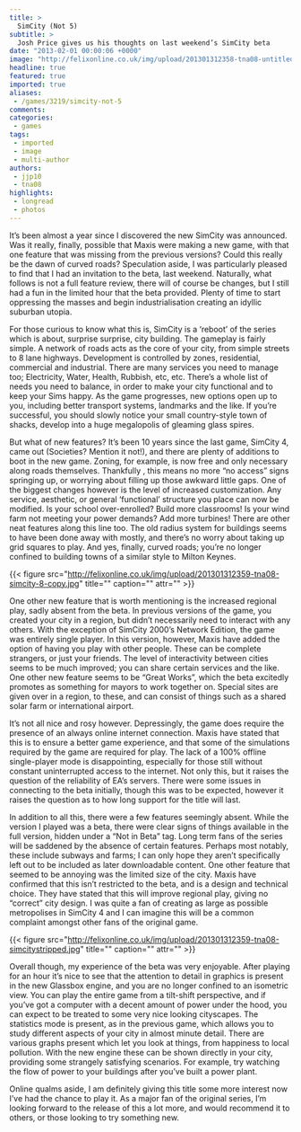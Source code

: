 ```yaml
---
title: >
  SimCity (Not 5)
subtitle: >
  Josh Price gives us his thoughts on last weekend’s SimCity beta
date: "2013-02-01 00:00:06 +0000"
image: "http://felixonline.co.uk/img/upload/201301312358-tna08-untitled-2.jpg"
headline: true
featured: true
imported: true
aliases:
 - /games/3219/simcity-not-5
comments:
categories:
 - games
tags:
 - imported
 - image
 - multi-author
authors:
 - jjp10
 - tna08
highlights:
 - longread
 - photos
---
```


It’s been almost a year since I discovered the new SimCity was announced. Was it really, finally, possible that Maxis were making a new game, with that one feature that was missing from the previous versions? Could this really be the dawn of curved roads? Speculation aside, I was particularly pleased to find that I had an invitation to the beta, last weekend. Naturally, what follows is not a full feature review, there will of course be changes, but I still had a fun in the limited hour that the beta provided. Plenty of time to start oppressing the masses and begin industrialisation creating an idyllic suburban utopia.

For those curious to know what this is, SimCity is a ‘reboot’ of the series which is about, surprise surprise, city building. The gameplay is fairly simple. A network of roads acts as the core of your city, from simple streets to 8 lane highways. Development is controlled by zones, residential, commercial and industrial. There are many services you need to manage too; Electricity, Water, Health, Rubbish, etc, etc. There’s a whole list of needs you need to balance, in order to make your city functional and to keep your Sims happy. As the game progresses, new options open up to you, including better transport systems, landmarks and the like. If you’re successful, you should slowly notice your small country-style town of shacks, develop into a huge megalopolis of gleaming glass spires.

But what of new features? It’s been 10 years since the last game, SimCity 4, came out (Societies? Mention it not!), and there are plenty of additions to boot in the new game. Zoning, for example, is now free and only necessary along roads themselves. Thankfully , this means no more “no access” signs springing up, or worrying about filling up those awkward little gaps. One of the biggest changes however is the level of increased customization. Any service, aesthetic, or general ‘functional’ structure you place can now be modified. Is your school over-enrolled? Build more classrooms! Is your wind farm not meeting your power demands? Add more turbines! There are other neat features along this line too. The old radius system for buildings seems to have been done away with mostly, and there’s no worry about taking up grid squares to play. And yes, finally, curved roads; you’re no longer confined to building towns of a similar style to Milton Keynes.

{{< figure src="http://felixonline.co.uk/img/upload/201301312359-tna08-simcity-8-copy.jpg" title="" caption="" attr="" >}}

One other new feature that is worth mentioning is the increased regional play, sadly absent from the beta. In previous versions of the game, you created your city in a region, but didn’t necessarily need to interact with any others. With the exception of SimCity 2000’s Network Edition, the game was entirely single player. In this version, however, Maxis have added the option of having you play with other people. These can be complete strangers, or just your friends. The level of interactivity between cities seems to be much improved; you can share certain services and the like. One other new feature seems to be “Great Works”, which the beta excitedly promotes as something for mayors to work together on. Special sites are given over in a region, to these, and can consist of things such as a shared solar farm or international airport.

It’s not all nice and rosy however. Depressingly, the game does require the presence of an always online internet connection. Maxis have stated that this is to ensure a better game experience, and that some of the simulations required by the game are required for play. The lack of a 100% offline single-player mode is disappointing, especially for those still without constant uninterrupted access to the internet. Not only this, but it raises the question of the reliability of EA’s servers. There were some issues in connecting to the beta initially, though this was to be expected, however it raises the question as to how long support for the title will last.

In addition to all this, there were a few features seemingly absent. While the version I played was a beta, there were clear signs of things available in the full version, hidden under a “Not in Beta” tag. Long term fans of the series will be saddened by the absence of certain features. Perhaps most notably, these include subways and farms; I can only hope they aren’t specifically left out to be included as later downloadable content. One other feature that seemed to be annoying was the limited size of the city. Maxis have confirmed that this isn’t restricted to the beta, and is a design and technical choice. They have stated that this will improve regional play, giving no “correct” city design. I was quite a fan of creating as large as possible metropolises in SimCity 4 and I can imagine this will be a common complaint amongst other fans of the original game.

{{< figure src="http://felixonline.co.uk/img/upload/201301312359-tna08-simcitystripped.jpg" title="" caption="" attr="" >}}

Overall though, my experience of the beta was very enjoyable. After playing for an hour it’s nice to see that the attention to detail in graphics is present in the new Glassbox engine, and you are no longer confined to an isometric view. You can play the entire game from a tilt-shift perspective, and if you’ve got a computer with a decent amount of power under the hood, you can expect to be treated to some very nice looking cityscapes. The statistics mode is present, as in the previous game, which allows you to study different aspects of your city in almost minute detail. There are various graphs present which let you look at things, from happiness to local pollution. With the new engine these can be shown directly in your city, providing some strangely satisfying scenarios. For example, try watching the flow of power to your buildings after you’ve built a power plant.

Online qualms aside, I am definitely giving this title some more interest now I’ve had the chance to play it. As a major fan of the original series, I’m looking forward to the release of this a lot more, and would recommend it to others, or those looking to try something new.
